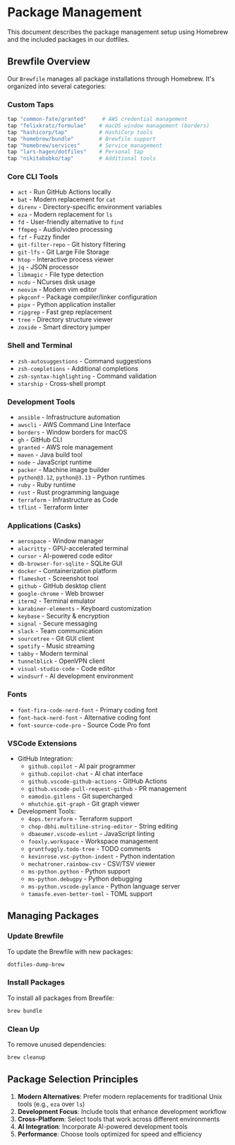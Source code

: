 # Package Management

This document describes the package management setup using Homebrew and the included packages in our dotfiles.

## Brewfile Overview

Our `Brewfile` manages all package installations through Homebrew. It's organized into several categories:

### Custom Taps
```bash
tap "common-fate/granted"     # AWS credential management
tap "felixkratz/formulae"    # macOS window management (borders)
tap "hashicorp/tap"          # HashiCorp tools
tap "homebrew/bundle"        # Brewfile support
tap "homebrew/services"      # Service management
tap "lars-hagen/dotfiles"    # Personal tap
tap "nikitabobko/tap"        # Additional tools
```

### Core CLI Tools
- `act` - Run GitHub Actions locally
- `bat` - Modern replacement for `cat`
- `direnv` - Directory-specific environment variables
- `eza` - Modern replacement for `ls`
- `fd` - User-friendly alternative to `find`
- `ffmpeg` - Audio/video processing
- `fzf` - Fuzzy finder
- `git-filter-repo` - Git history filtering
- `git-lfs` - Git Large File Storage
- `htop` - Interactive process viewer
- `jq` - JSON processor
- `libmagic` - File type detection
- `ncdu` - NCurses disk usage
- `neovim` - Modern vim editor
- `pkgconf` - Package compiler/linker configuration
- `pipx` - Python application installer
- `ripgrep` - Fast grep replacement
- `tree` - Directory structure viewer
- `zoxide` - Smart directory jumper

### Shell and Terminal
- `zsh-autosuggestions` - Command suggestions
- `zsh-completions` - Additional completions
- `zsh-syntax-highlighting` - Command validation
- `starship` - Cross-shell prompt

### Development Tools
- `ansible` - Infrastructure automation
- `awscli` - AWS Command Line Interface
- `borders` - Window borders for macOS
- `gh` - GitHub CLI
- `granted` - AWS role management
- `maven` - Java build tool
- `node` - JavaScript runtime
- `packer` - Machine image builder
- `python@3.12`, `python@3.13` - Python runtimes
- `ruby` - Ruby runtime
- `rust` - Rust programming language
- `terraform` - Infrastructure as Code
- `tflint` - Terraform linter

### Applications (Casks)
- `aerospace` - Window manager
- `alacritty` - GPU-accelerated terminal
- `cursor` - AI-powered code editor
- `db-browser-for-sqlite` - SQLite GUI
- `docker` - Containerization platform
- `flameshot` - Screenshot tool
- `github` - GitHub desktop client
- `google-chrome` - Web browser
- `iterm2` - Terminal emulator
- `karabiner-elements` - Keyboard customization
- `keybase` - Security & encryption
- `signal` - Secure messaging
- `slack` - Team communication
- `sourcetree` - Git GUI client
- `spotify` - Music streaming
- `tabby` - Modern terminal
- `tunnelblick` - OpenVPN client
- `visual-studio-code` - Code editor
- `windsurf` - AI development environment

### Fonts
- `font-fira-code-nerd-font` - Primary coding font
- `font-hack-nerd-font` - Alternative coding font
- `font-source-code-pro` - Source Code Pro font

### VSCode Extensions
- GitHub Integration:
  - `github.copilot` - AI pair programmer
  - `github.copilot-chat` - AI chat interface
  - `github.vscode-github-actions` - GitHub Actions
  - `github.vscode-pull-request-github` - PR management
  - `eamodio.gitlens` - Git supercharged
  - `mhutchie.git-graph` - Git graph viewer
- Development Tools:
  - `4ops.terraform` - Terraform support
  - `chop-dbhi.multiline-string-editor` - String editing
  - `dbaeumer.vscode-eslint` - JavaScript linting
  - `fooxly.workspace` - Workspace management
  - `gruntfuggly.todo-tree` - TODO comments
  - `kevinrose.vsc-python-indent` - Python indentation
  - `mechatroner.rainbow-csv` - CSV/TSV viewer
  - `ms-python.python` - Python support
  - `ms-python.debugpy` - Python debugging
  - `ms-python.vscode-pylance` - Python language server
  - `tamasfe.even-better-toml` - TOML support

## Managing Packages

### Update Brewfile
To update the Brewfile with new packages:
```bash
dotfiles-dump-brew
```

### Install Packages
To install all packages from Brewfile:
```bash
brew bundle
```

### Clean Up
To remove unused dependencies:
```bash
brew cleanup
```

## Package Selection Principles

1. **Modern Alternatives**: Prefer modern replacements for traditional Unix tools (e.g., `eza` over `ls`)
2. **Development Focus**: Include tools that enhance development workflow
3. **Cross-Platform**: Select tools that work across different environments
4. **AI Integration**: Incorporate AI-powered development tools
5. **Performance**: Choose tools optimized for speed and efficiency
